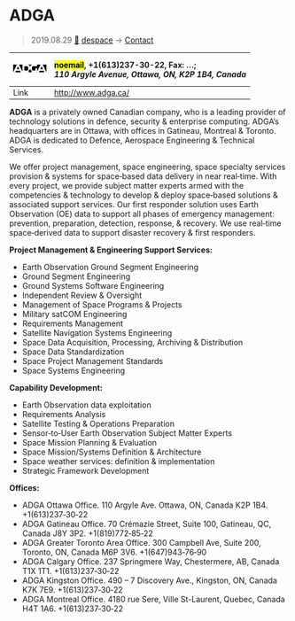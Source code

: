 # ADGA
> 2019.08.29 [🚀](../index/index.md) [despace](index.md) → [Contact](contact.md)

|[![](f/contact/a/adga_logo1_thumb.jpg)](f/contact/a/adga_logo1.png)|<mark>noemail</mark>, +1(613)237-30-22, Fax: …;<br> *110 Argyle Avenue, Ottawa, ON, K2P 1B4, Canada*|
|:--|:--|
|Link|<http://www.adga.ca/>|

**ADGA** is a privately owned Canadian company, who is a leading provider of technology solutions in defence, security & enterprise computing. ADGA’s headquarters are in Ottawa, with offices in Gatineau, Montreal & Toronto. ADGA is dedicated to Defence, Aerospace Engineering & Technical Services.


<p style="page-break-after:always"> </p>

We offer project management, space engineering, space specialty services provision & systems for space‑based data delivery in near real‑time. With every project, we provide subject matter experts armed with the competencies & technology to develop & deploy space‑based solutions & associated support services. Our first responder solution uses Earth Observation (OE) data to support all phases of emergency management: prevention, preparation, detection, response, & recovery. We use real‑time space‑derived data to support disaster recovery & first responders.

**Project Management & Engineering Support Services:**

   - Earth Observation Ground Segment Engineering
   - Ground Segment Engineering
   - Ground Systems Software Engineering
   - Independent Review & Oversight
   - Management of Space Programs & Projects
   - Military satCOM Engineering
   - Requirements Management
   - Satellite Navigation Systems Engineering
   - Space Data Acquisition, Processing, Archiving & Distribution
   - Space Data Standardization
   - Space Project Management Standards
   - Space Systems Engineering

**Capability Development:**

   - Earth Observation data exploitation
   - Requirements Analysis
   - Satellite Testing & Operations Preparation
   - Sensor‑to‑User Earth Observation Subject Matter Experts
   - Space Mission Planning & Evaluation
   - Space Mission/Systems Definition & Architecture
   - Space weather services: definition & implementation
   - Strategic Framework Development

**Offices:**

   - ADGA Ottawa Office. 110 Argyle Ave. Ottawa, ON, Canada K2P 1B4. +1(613)237‑30‑22
   - ADGA Gatineau Office. 70 Crémazie Street, Suite 100, Gatineau, QC, Canada J8Y 3P2. +1(819)772‑85‑22
   - ADGA Greater Toronto Area Office. 300 Campbell Ave, Suite 200, Toronto, ON, Canada M6P 3V6. +1(647)943‑76‑90
   - ADGA Calgary Office. 237 Springmere Way, Chestermere, AB, Canada T1X 1T1. +1(613)237‑30‑22
   - ADGA Kingston Office. 490 – 7 Discovery Ave., Kingston, ON, Canada K7K 7E9. +1(613)237‑30‑22
   - ADGA Montreal Office. 4180 rue Sere, Ville St-Laurent, Quebec, Canada H4T 1A6. +1(613)237‑30‑22
